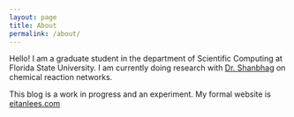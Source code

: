 ```yaml
---
layout: page
title: About
permalink: /about/
---
```

Hello! I am a graduate student in the department of Scientific Computing at Florida State
University. I am currently doing research with [Dr. Shanbhag](https://people.sc.fsu.edu/~sshanbhag/)
on chemical reaction networks.

This blog is a work in progress and an experiment. My formal website is [eitanlees.com](http://eitanlees.com/)
